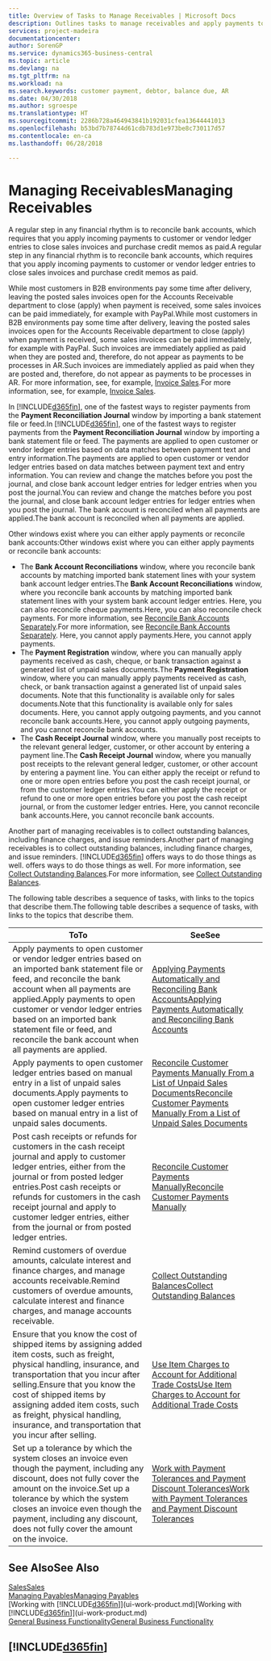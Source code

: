 ```yaml
---
title: Overview of Tasks to Manage Receivables | Microsoft Docs
description: Outlines tasks to manage receivables and apply payments to customer or vendor ledger entries.
services: project-madeira
documentationcenter: 
author: SorenGP
ms.service: dynamics365-business-central
ms.topic: article
ms.devlang: na
ms.tgt_pltfrm: na
ms.workload: na
ms.search.keywords: customer payment, debtor, balance due, AR
ms.date: 04/30/2018
ms.author: sgroespe
ms.translationtype: HT
ms.sourcegitcommit: 2286b728a464943841b192031cfea13644441013
ms.openlocfilehash: b53bd7b78744d61cdb783d1e973be8c730117d57
ms.contentlocale: en-ca
ms.lasthandoff: 06/28/2018

---
```

# <a name="managing-receivables"></a><span data-ttu-id="6a19a-103">Managing Receivables</span><span class="sxs-lookup"><span data-stu-id="6a19a-103">Managing Receivables</span></span>
<span data-ttu-id="6a19a-104">A regular step in any financial rhythm is to reconcile bank accounts, which requires that you apply incoming payments to customer or vendor ledger entries to close sales invoices and purchase credit memos as paid.</span><span class="sxs-lookup"><span data-stu-id="6a19a-104">A regular step in any financial rhythm is to reconcile bank accounts, which requires that you apply incoming payments to customer or vendor ledger entries to close sales invoices and purchase credit memos as paid.</span></span>

<span data-ttu-id="6a19a-105">While most customers in B2B environments pay some time after delivery, leaving the posted sales invoices open for the Accounts Receivable department to close (apply) when payment is received, some sales invoices can be paid immediately, for example with PayPal.</span><span class="sxs-lookup"><span data-stu-id="6a19a-105">While most customers in B2B environments pay some time after delivery, leaving the posted sales invoices open for the Accounts Receivable department to close (apply) when payment is received, some sales invoices can be paid immediately, for example with PayPal.</span></span> <span data-ttu-id="6a19a-106">Such invoices are immediately applied as paid when they are posted and, therefore, do not appear as payments to be processes in AR.</span><span class="sxs-lookup"><span data-stu-id="6a19a-106">Such invoices are immediately applied as paid when they are posted and, therefore, do not appear as payments to be processes in AR.</span></span> <span data-ttu-id="6a19a-107">For more information, see, for example, [Invoice Sales](sales-how-invoice-sales.md).</span><span class="sxs-lookup"><span data-stu-id="6a19a-107">For more information, see, for example, [Invoice Sales](sales-how-invoice-sales.md).</span></span>  

<span data-ttu-id="6a19a-108">In [!INCLUDE[d365fin](includes/d365fin_md.md)], one of the fastest ways to register payments from the **Payment Reconciliation Journal** window by importing a bank statement file or feed.</span><span class="sxs-lookup"><span data-stu-id="6a19a-108">In [!INCLUDE[d365fin](includes/d365fin_md.md)], one of the fastest ways to register payments from the **Payment Reconciliation Journal** window by importing a bank statement file or feed.</span></span> <span data-ttu-id="6a19a-109">The payments are applied to open customer or vendor ledger entries based on data matches between payment text and entry information.</span><span class="sxs-lookup"><span data-stu-id="6a19a-109">The payments are applied to open customer or vendor ledger entries based on data matches between payment text and entry information.</span></span> <span data-ttu-id="6a19a-110">You can review and change the matches before you post the journal, and close bank account ledger entries for ledger entries when you post the journal.</span><span class="sxs-lookup"><span data-stu-id="6a19a-110">You can review and change the matches before you post the journal, and close bank account ledger entries for ledger entries when you post the journal.</span></span> <span data-ttu-id="6a19a-111">The bank account is reconciled when all payments are applied.</span><span class="sxs-lookup"><span data-stu-id="6a19a-111">The bank account is reconciled when all payments are applied.</span></span>

<span data-ttu-id="6a19a-112">Other windows exist where you can either apply payments or reconcile bank accounts:</span><span class="sxs-lookup"><span data-stu-id="6a19a-112">Other windows exist where you can either apply payments or reconcile bank accounts:</span></span>

* <span data-ttu-id="6a19a-113">The **Bank Account Reconciliations** window, where you reconcile bank accounts by matching imported bank statement lines with your system bank account ledger entries.</span><span class="sxs-lookup"><span data-stu-id="6a19a-113">The **Bank Account Reconciliations** window, where you reconcile bank accounts by matching imported bank statement lines with your system bank account ledger entries.</span></span> <span data-ttu-id="6a19a-114">Here, you can also reconcile cheque payments.</span><span class="sxs-lookup"><span data-stu-id="6a19a-114">Here, you can also reconcile check payments.</span></span> <span data-ttu-id="6a19a-115">For more information, see [Reconcile Bank Accounts Separately](bank-how-reconcile-bank-accounts-separately.md).</span><span class="sxs-lookup"><span data-stu-id="6a19a-115">For more information, see [Reconcile Bank Accounts Separately](bank-how-reconcile-bank-accounts-separately.md).</span></span> <span data-ttu-id="6a19a-116">Here, you cannot apply payments.</span><span class="sxs-lookup"><span data-stu-id="6a19a-116">Here, you cannot apply payments.</span></span>
* <span data-ttu-id="6a19a-117">The **Payment Registration** window, where you can manually apply payments received as cash, cheque, or bank transaction against a generated list of unpaid sales documents.</span><span class="sxs-lookup"><span data-stu-id="6a19a-117">The **Payment Registration** window, where you can manually apply payments received as cash, check, or bank transaction against a generated list of unpaid sales documents.</span></span> <span data-ttu-id="6a19a-118">Note that this functionality is available only for sales documents.</span><span class="sxs-lookup"><span data-stu-id="6a19a-118">Note that this functionality is available only for sales documents.</span></span> <span data-ttu-id="6a19a-119">Here, you cannot apply outgoing payments, and you cannot reconcile bank accounts.</span><span class="sxs-lookup"><span data-stu-id="6a19a-119">Here, you cannot apply outgoing payments, and you cannot reconcile bank accounts.</span></span>
* <span data-ttu-id="6a19a-120">The **Cash Receipt Journal** window, where you manually post receipts to the relevant general ledger, customer, or other account by entering a payment line.</span><span class="sxs-lookup"><span data-stu-id="6a19a-120">The **Cash Receipt Journal** window, where you manually post receipts to the relevant general ledger, customer, or other account by entering a payment line.</span></span> <span data-ttu-id="6a19a-121">You can either apply the receipt or refund to one or more open entries before you post the cash receipt journal, or from the customer ledger entries.</span><span class="sxs-lookup"><span data-stu-id="6a19a-121">You can either apply the receipt or refund to one or more open entries before you post the cash receipt journal, or from the customer ledger entries.</span></span> <span data-ttu-id="6a19a-122">Here, you cannot reconcile bank accounts.</span><span class="sxs-lookup"><span data-stu-id="6a19a-122">Here, you cannot reconcile bank accounts.</span></span>  

<span data-ttu-id="6a19a-123">Another part of managing receivables is to collect outstanding balances, including finance charges, and issue reminders.</span><span class="sxs-lookup"><span data-stu-id="6a19a-123">Another part of managing receivables is to collect outstanding balances, including finance charges, and issue reminders.</span></span> [!INCLUDE[d365fin](includes/d365fin_md.md)]<span data-ttu-id="6a19a-124"> offers ways to do those things as well.</span><span class="sxs-lookup"><span data-stu-id="6a19a-124"> offers ways to do those things as well.</span></span> <span data-ttu-id="6a19a-125">For more information, see [Collect Outstanding Balances](receivables-collect-outstanding-balances.md).</span><span class="sxs-lookup"><span data-stu-id="6a19a-125">For more information, see [Collect Outstanding Balances](receivables-collect-outstanding-balances.md).</span></span>  

<span data-ttu-id="6a19a-126">The following table describes a sequence of tasks, with links to the topics that describe them.</span><span class="sxs-lookup"><span data-stu-id="6a19a-126">The following table describes a sequence of tasks, with links to the topics that describe them.</span></span>  

| <span data-ttu-id="6a19a-127">To</span><span class="sxs-lookup"><span data-stu-id="6a19a-127">To</span></span> | <span data-ttu-id="6a19a-128">See</span><span class="sxs-lookup"><span data-stu-id="6a19a-128">See</span></span> |
| --- | --- |
| <span data-ttu-id="6a19a-129">Apply payments to open customer or vendor ledger entries based on an imported bank statement file or feed, and reconcile the bank account when all payments are applied.</span><span class="sxs-lookup"><span data-stu-id="6a19a-129">Apply payments to open customer or vendor ledger entries based on an imported bank statement file or feed, and reconcile the bank account when all payments are applied.</span></span> |[<span data-ttu-id="6a19a-130">Applying Payments Automatically and Reconciling Bank Accounts</span><span class="sxs-lookup"><span data-stu-id="6a19a-130">Applying Payments Automatically and Reconciling Bank Accounts</span></span>](receivables-apply-payments-auto-reconcile-bank-accounts.md) |
| <span data-ttu-id="6a19a-131">Apply payments to open customer ledger entries based on manual entry in a list of unpaid sales documents.</span><span class="sxs-lookup"><span data-stu-id="6a19a-131">Apply payments to open customer ledger entries based on manual entry in a list of unpaid sales documents.</span></span> |[<span data-ttu-id="6a19a-132">Reconcile Customer Payments Manually From a List of Unpaid Sales Documents</span><span class="sxs-lookup"><span data-stu-id="6a19a-132">Reconcile Customer Payments Manually From a List of Unpaid Sales Documents</span></span>](receivables-how-reconcile-customer-payments-list-unpaid-sales-documents.md) |
| <span data-ttu-id="6a19a-133">Post cash receipts or refunds for customers in the cash receipt journal and apply to customer ledger entries, either from the journal or from posted ledger entries.</span><span class="sxs-lookup"><span data-stu-id="6a19a-133">Post cash receipts or refunds for customers in the cash receipt journal and apply to customer ledger entries, either from the journal or from posted ledger entries.</span></span> |[<span data-ttu-id="6a19a-134">Reconcile Customer Payments Manually</span><span class="sxs-lookup"><span data-stu-id="6a19a-134">Reconcile Customer Payments Manually</span></span>](receivables-how-apply-sales-transactions-manually.md) |
| <span data-ttu-id="6a19a-135">Remind customers of overdue amounts, calculate interest and finance charges, and manage accounts receivable.</span><span class="sxs-lookup"><span data-stu-id="6a19a-135">Remind customers of overdue amounts, calculate interest and finance charges, and manage accounts receivable.</span></span> |[<span data-ttu-id="6a19a-136">Collect Outstanding Balances</span><span class="sxs-lookup"><span data-stu-id="6a19a-136">Collect Outstanding Balances</span></span>](receivables-collect-outstanding-balances.md) |
|<span data-ttu-id="6a19a-137">Ensure that you know the cost of shipped items by assigning added item costs, such as freight, physical handling, insurance, and transportation that you incur after selling.</span><span class="sxs-lookup"><span data-stu-id="6a19a-137">Ensure that you know the cost of shipped items by assigning added item costs, such as freight, physical handling, insurance, and transportation that you incur after selling.</span></span>|[<span data-ttu-id="6a19a-138">Use Item Charges to Account for Additional Trade Costs</span><span class="sxs-lookup"><span data-stu-id="6a19a-138">Use Item Charges to Account for Additional Trade Costs</span></span>](payables-how-assign-item-charges.md)|
|<span data-ttu-id="6a19a-139">Set up a tolerance by which the system closes an invoice even though the payment, including any discount, does not fully cover the amount on the invoice.</span><span class="sxs-lookup"><span data-stu-id="6a19a-139">Set up a tolerance by which the system closes an invoice even though the payment, including any discount, does not fully cover the amount on the invoice.</span></span>|[<span data-ttu-id="6a19a-140">Work with Payment Tolerances and Payment Discount Tolerances</span><span class="sxs-lookup"><span data-stu-id="6a19a-140">Work with Payment Tolerances and Payment Discount Tolerances</span></span>](finance-payment-tolerance-and-payment-discount-tolerance.md)|
## <a name="see-also"></a><span data-ttu-id="6a19a-141">See Also</span><span class="sxs-lookup"><span data-stu-id="6a19a-141">See Also</span></span>
[<span data-ttu-id="6a19a-142">Sales</span><span class="sxs-lookup"><span data-stu-id="6a19a-142">Sales</span></span>](sales-manage-sales.md)  
[<span data-ttu-id="6a19a-143">Managing Payables</span><span class="sxs-lookup"><span data-stu-id="6a19a-143">Managing Payables</span></span>](payables-manage-payables.md)  
<span data-ttu-id="6a19a-144">[Working with [!INCLUDE[d365fin](includes/d365fin_md.md)]](ui-work-product.md)</span><span class="sxs-lookup"><span data-stu-id="6a19a-144">[Working with [!INCLUDE[d365fin](includes/d365fin_md.md)]](ui-work-product.md)</span></span>  
[<span data-ttu-id="6a19a-145">General Business Functionality</span><span class="sxs-lookup"><span data-stu-id="6a19a-145">General Business Functionality</span></span>](ui-across-business-areas.md)

## [!INCLUDE[d365fin](includes/free_trial_md.md)]  
 

